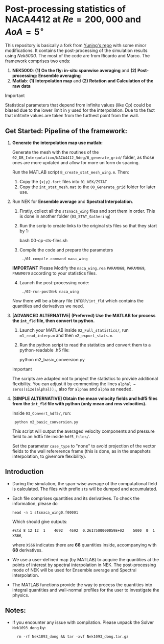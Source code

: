 # Post-processing statistics of NACA4412 at $Re = 200,000$ and $AoA=5^{\circ}$

This repository is basically a fork from [Yuning's repo](https://github.com/Fantasy98/Post-STAT-NACA4412-AoA5deg) with some minor modifications. It contains the post-processing of the simulation results using *Nek5000*. The most of the code are from Ricardo and Marco. 
The framework comprises two ends: 
1. **NEK5000**: **(1) On the fly: in-situ spanwise averaging** and **(2) Post-processing: Ensemble averaging**
2. **Matlab**: **(1) Interpolation map** and **(2) Rotation and Calculation of the raw data** 

> [!IMPORTANT] 
> Statistical parameters that depend from infinite values (like Cp) could be biased due to the lower limit in y used for the interpolation. Due to the fact that infitnite values are taken from the furthest point from the wall.

## Get Started: Pipeline of the framework: 

1. **Generate the interpolation map use matlab:**

    Generate the mesh with the routines of the `02_DB_Interpolation/NACA4412_5deg/0_generate_grid/` folder, as those ones are more updated and allow for more uniform dx spacing.
    
    Run the MATLAB script `B_create_stat_mesh_wing.m`. Then:

    1. Copy the `{x|y}.fort` files into `01_NEK/ZSTAT`
    2. Copy the `int_stat_mesh.mat` to the `00_Generate_grid` folder for later use.
    

2. Run NEK for **Ensemble average** and **Spectral Interpolation**.

    1. Firstly, collect all the `stsnaca_wing` files and sort them in order. This is done in another folder (`03_STAT_Gathering`)

    2. Run the scrip to create links to the original sts files so that they start by 1:

        bash 00-cp-sts-files.sh

    3. Compile the code and prepare the parameters

            ./01-compile-command naca_wing

      **IMPORTANT** Please Modify the `naca_wing.rea` `PARAM068`, `PARAM069`, `PARAM070` according to your statistics files. 
    
    4. Launch the post-processing code: 

            ./02-run-postNek naca_wing

    Now there will be a binary file `INTERP/int_fld` which contains the quantities and derivatives we need. 

3. **[ADVANCED ALTERNATIVE] (Preferred) Use the MATLAB for process the `int_fld` file, then convert to python.**

    1. Launch your MATLAB inside `02_Full_statistics/`, run `m1_read_interp.m` and then `m2_export_stats.m`.
    2. Run the python script to read the statistics and convert them to a python-readable .h5 file:
        
        python m2_basic_conversion.py

    > [!IMPORTANT] 
    > The scripts are adapted not to project the statistics to provide additional flexibility. 
    > You can adjust it by commenting the lines `alphal = zeros(size(alphal));`, also for `alphau` and `alpha` as needed.

4. **[SIMPLE ALTERNATIVE] Obtain the mean velocity fields and hdf5 files from the `int_fld` file with python (only mean and rms velocities).**

    Inside `03_Convert_hdf5/`, run:

        python m2_basic_conversion.py

    This script will output the averaged velocity components and pressure field to an hdf5 file inside `hdf5_files/`.

    Set the parameter `case_type` to "none" to avoid projection of the vector fields to the wall refererence frame (this is done, as in the snapshots interpolation, to givemore flexibility). 


## Introduction 
+ During the simulation, the span-wise average of the computational field is calculated. The files with prefix `sts` will be dumped and accumulated. 

+ Each file comprises quantities and its derivatives. To check the information, please do 

      head -n 1 stsnaca_wing0.f00001

    Which should give outputs: 

    `#std 8 12 12  1    4692   4692  0.2617500000059E+02    5000  0  1 XS66`,

    where `XS66` indicates there are **66** quantities inside, accompanying with **68** derivatives. 

+ We use a user-defined map (by MATLAB) to acquire the quantities at the points of interest by spectral interpolation in NEK. 
The post-processing mode of NEK will be used for Ensemble average and Spectral interpolation. 

+ The MATLAB functions provide the way to process the quantities into integral quantities and wall-normal profiles for the user to investigate the physics. 

## Notes:

+ If you encounter any issue with compilation. Please unpack the Solver `Nek1093_dong` by: 

        rm -rf Nek1093_dong && tar -xvf Nek1093_dong.tar.gz